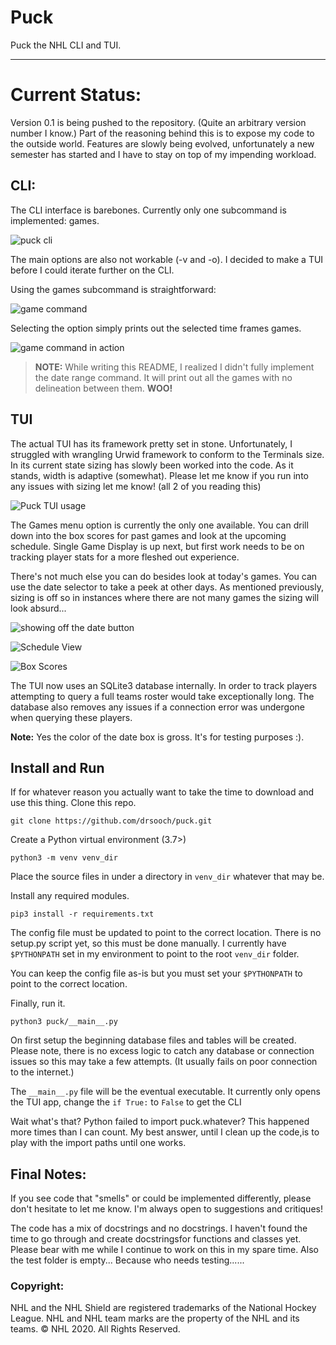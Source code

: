 # Puck
Puck the NHL CLI and TUI.
***
# Current Status:
Version 0.1 is being pushed to the repository. (Quite an arbitrary version number I know.) Part of the reasoning behind this is to expose my code to the outside world. Features are slowly being evolved, unfortunately a new semester has started and I have to stay on top of my impending workload.

## CLI:
The CLI interface is barebones. Currently only one subcommand is implemented: games.

![puck cli](imgs/PuckCLIusage.png)

The main options are also not workable (-v and -o). I decided to make a TUI before I could iterate further on the CLI.

Using the games subcommand is straightforward:

![game command](imgs/PuckCLIgames.png)

Selecting the option simply prints out the selected time frames games.

![game command in action](imgs/PuckCLIgamesquery.png)

> **NOTE:** While writing this README, I realized I didn't fully implement the date range command.
> It will print out all the games with no delineation between them. **WOO!**


## TUI
The actual TUI has its framework pretty set in stone. Unfortunately, I struggled with wrangling Urwid framework to conform to the Terminals size. In its current state sizing has slowly been worked into the code. As it stands, width is adaptive (somewhat). Please let me know if you run into any issues with sizing let me know! (all 2 of you reading this)

![Puck TUI usage](imgs/PuckTUImain.png)

The Games menu option is currently the only one available. You can drill down into the box scores for past games and look at the upcoming schedule. Single Game Display is up next, but first work needs to be on tracking player stats for a more fleshed out experience.

There's not much else you can do besides look at today's games. You can use the date selector to take a peek at other days. As mentioned previously, sizing is off so in instances where there are not many games the sizing will look absurd...

![showing off the date button](imgs/PuckTUIdate.png)

![Schedule View](imgs/PuckTUIschedule.png)

![Box Scores](imgs/PuckTUIboxscore.png)

The TUI now uses an SQLite3 database internally. In order to track players attempting to query a full teams roster would take exceptionally long. The database also removes any issues if a connection error was undergone when querying these players.

**Note:** Yes the color of the date box is gross. It's for testing purposes :).

## Install and Run

If for whatever reason you actually want to take the time to download and use this thing. Clone this repo.

`git clone https://github.com/drsooch/puck.git`

Create a Python virtual environment (3.7>)

`python3 -m venv venv_dir`

Place the source files in under a directory in `venv_dir` whatever that may be.

Install any required modules.

`pip3 install -r requirements.txt`

The config file must be updated to point to the correct location. There is no setup.py script yet, so this must be done manually. I currently have `$PYTHONPATH` set in my environment to point to the root `venv_dir` folder.

You can keep the config file as-is but you must set your `$PYTHONPATH` to point to the correct location.

Finally, run it.

`python3 puck/__main__.py`

On first setup the beginning database files and tables will be created. Please note, there is no excess logic to catch any database or connection issues so this may take a few attempts. (It usually fails on poor connection to the internet.)

The `__main__.py` file will be the eventual executable. It currently only opens the TUI app, change the `if True:` to `False` to get the CLI

Wait what's that? Python failed to import puck.whatever? This happened more times than I can count. My best answer, until I clean up the code,is to play with the import paths until one works.

## Final Notes:

If you see code that "smells" or could be implemented differently, please don't hesitate to let me know. I'm always open to suggestions and critiques!

The code has a mix of docstrings and no docstrings. I haven't found the time to go through and create docstringsfor functions and classes yet. Please bear  with me while I continue to work on this in my spare time. Also the test folder is empty... Because who needs testing......

### Copyright:
NHL and the NHL Shield are registered trademarks of the National Hockey League. NHL and NHL team marks are the property of the NHL and its teams. © NHL 2020. All Rights Reserved.